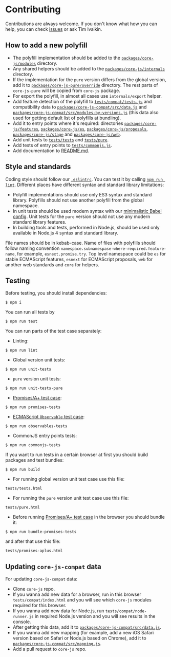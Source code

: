 # Contributing

Contributions are always welcome. If you don't know what how you can help, you can check [issues](https://github.com/ivajkin/core-js/issues) or ask Tim Ivaikin.

## How to add a new polyfill

- The polyfill implementation should be added to the [`packages/core-js/modules`](./packages/core-js/modules) directory.
- Any shared helpers should be added to the [`packages/core-js/internals`](./packages/core-js/internals) directory.
- If the implementation for the `pure` version differs from the global version, add it to [`packages/core-js-pure/override`](./packages/core-js-pure/override) directory. The rest parts of `core-js-pure` will be copied from `core-js` package.
- For export the polyfill, in almost all cases use `internals/export` helper.
- Add feature detection of the polyfill to [`tests/compat/tests.js`](./tests/compat/tests.js) and compatibility data to [`packages/core-js-compat/src/data.js`](./packages/core-js-compat/src/data.js) and [`packages/core-js-compat/src/modules-by-versions.js`](./packages/core-js-compat/src/modules-by-versions.js) (this data also used for getting default list of polyfills at bundling).
- Add it to entry points where it's required: directories [`packages/core-js/features`](./packages/core-js/features), [`packages/core-js/es`](./packages/core-js/es), [`packages/core-js/proposals`](./packages/core-js/proposals), [`packages/core-js/stage`](./packages/core-js/stage) and [`packages/core-js/web`](./packages/core-js/web).
- Add unit tests to [`tests/tests`](./tests/tests) and [`tests/pure`](./tests/pure).
- Add tests of entry points to [`tests/commonjs.js`](./tests/commonjs).
- Add documentation to [README.md](./README.md).

## Style and standards

Coding style should follow our [`.eslintrc`](./.eslintrc.js). You can test it by calling [`npm run lint`](#testing). Different places have different syntax and standard library limitations:

- Polyfill implementations should use only ES3 syntax and standard library. Polyfills should not use another polyfill from the global namespace.
- In unit tests should be used modern syntax with our [minimalistic Babel config](./.babelrc). Unit tests for the `pure` version should not use any modern standard library features.
- In building tools and tests, performed in Node.js, should be used only available in Node.js 4 syntax and standard library.

File names should be in kebab-case. Name of files with polyfills should follow naming convention `namespace.subnamespase-where-required.feature-name`, for example, `esnext.promise.try`. Top level namespace could be `es` for stable ECMAScript features, `esnext` for ECMAScript proposals, `web` for another web standards and `core` for helpers.

## Testing

Before testing, you should install dependencies:

```
$ npm i
```

You can run all tests by

```
$ npm run test
```

You can run parts of the test case separately:

- Linting:

```
$ npm run lint
```

- Global version unit tests:

```
$ npm run unit-tests
```

- `pure` version unit tests:

```
$ npm run unit-tests-pure
```

- [Promises/A+ test case](https://github.com/promises-aplus/promises-tests):

```
$ npm run promises-tests
```

- [ECMAScript `Observable` test case](https://github.com/tc39/proposal-observable):

```
$ npm run observables-tests
```

- CommonJS entry points tests:

```
$ npm run commonjs-tests
```

If you want to run tests in a certain browser at first you should build packages and test bundles:

```
$ npm run build
```

- For running global version unit test case use this file:

```
tests/tests.html
```

- For running the `pure` version unit test case use this file:

```
tests/pure.html
```

- Before running [Promises/A+ test case](https://github.com/promises-aplus/promises-tests) in the browser you should bundle it:

```
$ npm run bundle-promises-tests
```

and after that use this file:

```
tests/promises-aplus.html
```

## Updating `core-js-compat` data

For updating `core-js-compat` data:

- Clone `core-js` repo.
- If you wanna add new data for a browser, run in this browser `tests/compat/index.html` and you will see which `core-js` modules required for this browser.
- If you wanna add new data for Node.js, run `tests/compat/node-runner.js` in required Node.js version and you will see results in the console.
- After getting this data, add it to [`packages/core-js-compat/src/data.js`](./packages/core-js-compat/src/data.js).
- If you wanna add new mapping (for example, add a new iOS Safari version based on Safari or Node.js based on Chrome), add it to [`packages/core-js-compat/src/mapping.js`](./packages/core-js-compat/src/mapping.js).
- Add a pull request to `core-js` repo.
